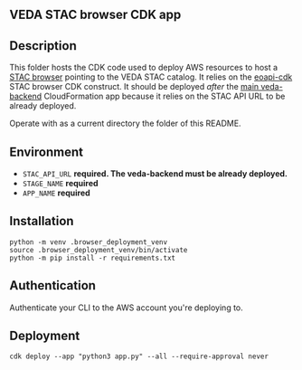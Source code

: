## VEDA STAC browser CDK app

## Description

This folder hosts the CDK code used to deploy AWS resources to host a [STAC browser](https://github.com/radiantearth/stac-browser) pointing to the VEDA STAC catalog. It relies on the [eoapi-cdk](https://github.com/developmentseed/eoapi-cdk) STAC browser CDK construct. It should be deployed _after_ the [main veda-backend](https://github.com/NASA-IMPACT/veda-backend) CloudFormation app because it relies on the STAC API URL to be already deployed. 

Operate with as a current directory the folder of this README.

## Environment

- `STAC_API_URL` **required. The veda-backend must be already deployed.**
- `STAGE_NAME` **required** 
- `APP_NAME` **required** 

## Installation

```
python -m venv .browser_deployment_venv
source .browser_deployment_venv/bin/activate
python -m pip install -r requirements.txt
```

## Authentication

Authenticate your CLI to the AWS account you're deploying to. 

## Deployment

```
cdk deploy --app "python3 app.py" --all --require-approval never
```
